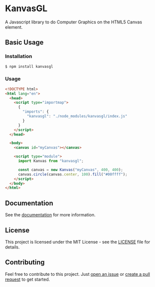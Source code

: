 # KanvasGL

A Javascript library to do Computer Graphics on the HTML5 Canvas element.

## Basic Usage

### Installation

```bash
$ npm install kanvasgl
```

### Usage

```html
<!DOCTYPE html>
<html lang="en">
  <head>
    <script type="importmap">
      {
        "imports": {
          "kanvasgl": "./node_modules/kanvasgl/index.js"
        }
      }
    </script>
  </head>

  <body>
    <canvas id="myCanvas"></canvas>

    <script type="module">
      import Kanvas from "kanvasgl";

      const canvas = new Kanvas("myCanvas", 400, 400);
      canvas.circle(canvas.center, 100).fill("#00ffff");
    </script>
  </body>
</html>
```

## Documentation

See the [documentation](DOCS.md) for more information.

## License

This project is licensed under the MIT License - see the [LICENSE](LICENSE) file for details.

## Contributing

Feel free to contribute to this project. Just [open an issue](https://github.com/fauzan-radji/kanvasgl/issues/new) or [create a pull request](https://github.com/fauzan-radji/kanvasgl/compare) to get started.

